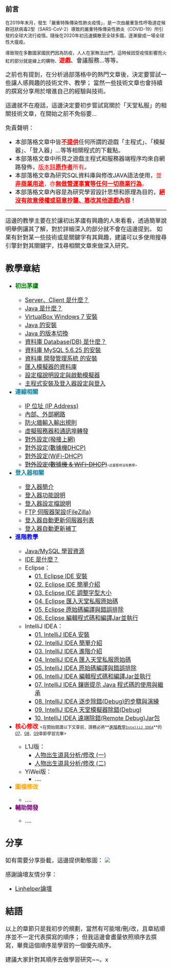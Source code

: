 ## 前言

在2019年末月，發生「嚴重特殊傳染性肺炎疫情」，是一次由嚴重急性呼吸道症候群冠狀病毒2型（SARS-CoV-2）導致的嚴重特殊傳染性肺炎（COVID-19）所引發的全球大流行疫情。隨後在2020年初迅速擴散至全球多國，逐漸變成一場全球性大瘟疫。

導致現在多數國家國民們因為防疫，人人在家無法出門，這時候因受疫情影響而火紅的部分就是線上的購物、<font size="4"><font color="red">**遊戲**</font>、會議服務…等等。

之前也有提到，在分析過部落格中的熱門文章後，決定要嘗試一些讓人感興趣的技術文件、教學；
當然一些技術文章也會持續的撰寫分享用於增進自己的經驗與技術。

這邊就不在廢話，這邊決定要初步嘗試寫關於「天堂私服」的相關技術文章，在開始之前不免俗要…

免責聲明：

- 本部落格文章中皆<font size="4"><font color="red"><u>**不提供**</u></font>任何所謂的遊戲「主程式」、「模擬器」、「登入器」…等等相關程式的下載點。
- 本部落格文章中所見之遊戲主程式和服務器端程序均來自網路發佈，<font size="4"><font color="red"><u>版本歸**原作者**</u>所有</font>。
- 本部落格文章為研究SQL資料庫與修改JAVA語法使用，<font size="4"><font color="red">並<u>**非商業用途**</u>，亦<u>**無做營運事實等任何一切商業行為**</u>。</font>
- 本部落格文章內容是為研究學習設計思想和原理為目的，<font size="4"><font color="red"><u>**絕沒有故意侵權或惡意抄襲、篡改其他遊戲內容**</u></font>！

------------------------------------------------------------------------------------------------------------------------

這邊的教學主要在於讓初出茅廬有興趣的人來看看，透過簡單說明舉例讓其了解，對於詳細深入的部分就不會在這邊提到。
如果有針對某一些技術或是關鍵字有其興趣，建議可以多使用搜尋引擎針對其關鍵字，找尋相關文章來做深入研究。

## 教學章結

- <font size="4"><font color="green">**初出茅廬**</font>
  - [Server、Client 是什麼？](https://morosedog.gitlab.io/private-lineage-20210713-private-lineage-1)
  - [Java 是什麼？](https://morosedog.gitlab.io/private-lineage-20210714-private-lineage-2)
  - [VirtualBox Windows 7 安裝](https://morosedog.gitlab.io/private-lineage-20210715-private-lineage-3)
  - [Java 的安裝](https://morosedog.gitlab.io/private-lineage-20210716-private-lineage-4)
  - [Java 的版本切換](https://morosedog.gitlab.io/private-lineage-20210717-private-lineage-5)
  - [資料庫 Database(DB) 是什麼？](https://morosedog.gitlab.io/private-lineage-20210718-private-lineage-6)
  - [資料庫 MySQL 5.6.25 的安裝](https://morosedog.gitlab.io/private-lineage-20210719-private-lineage-7)
  - [資料庫 開發管理系統 的安裝](https://morosedog.gitlab.io/private-lineage-20210720-private-lineage-8)
  - [匯入模擬器的資料庫](https://morosedog.gitlab.io/private-lineage-20210721-private-lineage-9)
  - [設定檔說明設定與啟動模擬器](https://morosedog.gitlab.io/private-lineage-20210722-private-lineage-10)
  - [主程式安裝及登入器設定與登入](https://morosedog.gitlab.io/private-lineage-20210723-private-lineage-11)
- <font size="4"><font color="#0C81A2">**連線相關**</font>
  - [IP 位址 (IP Address)](https://morosedog.gitlab.io/private-lineage-20210724-private-lineage-12)
  - [內部、外部網路](https://morosedog.gitlab.io/private-lineage-20210725-private-lineage-13)
  - [防火牆輸入輸出規則](https://morosedog.gitlab.io/private-lineage-20210726-private-lineage-14)
  - [虛擬服務器和通訊埠轉發](https://morosedog.gitlab.io/private-lineage-20210727-private-lineage-15)
  - [對外設定(撥接上網)](https://morosedog.gitlab.io/private-lineage-20210728-private-lineage-16)
  - [對外設定(數據機DHCP)](https://morosedog.gitlab.io/private-lineage-20210729-private-lineage-17)
  - [對外設定(WiFi-DHCP)](https://morosedog.gitlab.io/private-lineage-20210730-private-lineage-18)
  - <s>[對外設定(數據機 & WiFi-DHCP)](https://morosedog.gitlab.io/private-lineage-20210731-private-lineage-19)</s><font size="1"><此篇暫時沒有教學></font>
- <font size="4"><font color="#0C81A2">**登入器相關**</font>
  - [登入器簡介](https://morosedog.gitlab.io/private-lineage-20210801-private-lineage-20)
  - [登入器功能說明](https://morosedog.gitlab.io/private-lineage-20210802-private-lineage-21)
  - [登入器設定檔說明](https://morosedog.gitlab.io/private-lineage-20210803-private-lineage-22)
  - [FTP 伺服器架設(FileZilla)](https://morosedog.gitlab.io/private-lineage-20210804-private-lineage-23)
  - [登入器自動更新伺服器列表](https://morosedog.gitlab.io/private-lineage-20210805-private-lineage-24)
  - [登入器自動更新補丁](https://morosedog.gitlab.io/private-lineage-20210806-private-lineage-25)
- <font size="4"><font color="blue">**進階教學**</font>
  - [Java/MySQL 學習資源](https://morosedog.gitlab.io/private-lineage-20210807-private-lineage-26)
  - [IDE 是什麼？](https://morosedog.gitlab.io/private-lineage-20210808-private-lineage-27)
  - Eclipse：
    - [01. Eclipse IDE 安裝](https://morosedog.gitlab.io/private-lineage-20210809-private-lineage-28)
    - [02. Eclipse IDE 簡單介紹](https://morosedog.gitlab.io/private-lineage-20210810-private-lineage-29)
    - [03. Eclipse IDE 調整字型大小](https://morosedog.gitlab.io/private-lineage-20210811-private-lineage-30)
    - [04. Eclipse 匯入天堂私服原始碼](https://morosedog.gitlab.io/private-lineage-20210812-private-lineage-31)
    - [05. Eclipse 原始碼編譯與錯誤排除](https://morosedog.gitlab.io/private-lineage-20210813-private-lineage-32)
    - [06. Eclipse 編輯程式碼和編譯Jar並執行](https://morosedog.gitlab.io/private-lineage-20210814-private-lineage-33)
  - IntelliJ IDEA：
    - [01. IntelliJ IDEA 安裝](https://morosedog.gitlab.io/private-lineage-20210901-private-lineage-34)
    - [02. IntelliJ IDEA 簡單介紹](https://morosedog.gitlab.io/private-lineage-20210902-private-lineage-35)
    - [03. IntelliJ IDEA 進階介紹](https://morosedog.gitlab.io/private-lineage-20210903-private-lineage-36)
    - [04. IntelliJ IDEA 匯入天堂私服原始碼](https://morosedog.gitlab.io/private-lineage-20210904-private-lineage-37)
    - [05. IntelliJ IDEA 原始碼編譯與錯誤排除](https://morosedog.gitlab.io/private-lineage-20210905-private-lineage-38)
    - [06. IntelliJ IDEA 編輯程式碼和編譯Jar並執行](https://morosedog.gitlab.io/private-lineage-20210906-private-lineage-39)
    - [07. IntelliJ IDEA 鑲嵌提示 Java 程式碼的使用與繼承](https://morosedog.gitlab.io/private-lineage-20210909-private-lineage-42)
    - [08. IntelliJ IDEA 逐步除錯(Debug)的步驟與演練](https://morosedog.gitlab.io/private-lineage-20210910-private-lineage-43)
    - [09. IntelliJ IDEA 天堂模擬器除錯(Debug)](https://morosedog.gitlab.io/private-lineage-20210911-private-lineage-44)
    - [10. IntelliJ IDEA 遠端除錯(Remote Debug)Jar包](https://morosedog.gitlab.io/private-lineage-20210912-private-lineage-45)
- <font size="4"><font color="red">**核心修改**</font>
<font size="2"><在開始閱讀以下文章前，請務必將**<u>進階教學`IntelliJ IDEA`</u>**的[07](https://morosedog.gitlab.io/private-lineage-20210909-private-lineage-42)、[08](https://morosedog.gitlab.io/private-lineage-20210910-private-lineage-43)、[09](https://morosedog.gitlab.io/private-lineage-20210911-private-lineage-44)章節學習完畢></font>
  - L1J版：
    - [人物出生道具分析/修改 (一)](https://morosedog.gitlab.io/private-lineage-20210907-private-lineage-40)
    - [人物出生道具分析/修改 (二)](https://morosedog.gitlab.io/private-lineage-20210908-private-lineage-41)
  - YiWei版：
    - ....
- <font size="4"><font color="orange">**圖檔修改**</font>
  - ....
- <font size="4"><font color="purple">**輔助開發**</font>
  - ....    
  
## 分享 

如有需要分享掛載，這邊提供動態圖：
![](https://morosedog.gitlab.io/images/private-lineage/chapter0/morosedog.gif)

感謝論壇友情分享：
- [Linhelper論壇](https://bbs.linhelper.com/?fromuid=683)

## 結語
以上的章節只是我初步的規劃，當然有可能增/刪/改，且章結順序並不一定代表撰寫的順序；
但我這邊會盡量依照順序去撰寫，畢竟這個順序是學習的一個優先順序。

建議大家針對其順序去做學習研究~~。x
